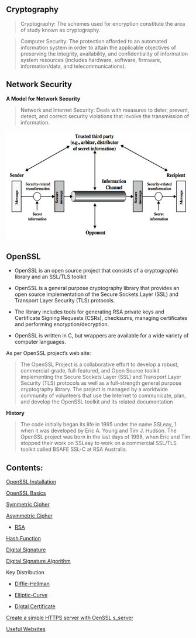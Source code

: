## Cryptography

> Cryptography: The schemes used for encryption constitute the area of study known as cryptography.

> Computer Security: The protection afforded to an  automated information system in order to attain the applicable objectives of preserving the integrity, availability, and confidentiality of information system resources (includes hardware, software, firmware, information/data, and telecommunications).

## Network Security

**A Model for Network Security**

> Network and Internet Security: Deals with measures to deter, prevent, detect, and correct security violations that involve the transmission of information.

<p align=center>
<img src="Figures/Fig1.png" width="600" height="300" />
</p>

## OpenSSL

- OpenSSL is an open source project that consists of a cryptographic library and an SSL/TLS toolkit

- OpenSSL is a general purpose cryptography library that provides an open source implementation of the Secure Sockets Layer (SSL) and Transport Layer Security (TLS) protocols.

- The library includes tools for generating RSA private keys and Certificate Signing Requests (CSRs), checksums, managing certificates and performing encryption/decryption. 

- OpenSSL is written in C, but wrappers are available for a wide variety of computer languages.

As per OpenSSL project’s web site:

> The OpenSSL Project is a collaborative effort to develop a robust, commercial-grade, full-featured, and Open Source toolkit implementing the Secure Sockets Layer (SSL) and Transport Layer Security (TLS) protocols as well as a full-strength general purpose cryptography library. The project is managed by a worldwide community of volunteers that use the Internet to communicate, plan,
and develop the OpenSSL toolkit and its related documentation

**History**

> The code initially began its life in 1995 under the name SSLeay, 1 when it was developed by Eric A. Young and Tim J. Hudson. The OpenSSL project was born in the last days of 1998, when Eric and Tim stopped their work on SSLeay to work on a commercial SSL/TLS toolkit called BSAFE SSL-C at RSA Australia.

## Contents:

[OpenSSL Installation](OpenSSL-Installation.md)

[OpenSSL Basics](OpenSSL-Basics.md)

[Symmetric Cipher](Symmetric-Ciphers.md)

[Asymmetric Cipher](Asymmetric-Ciphers.md)

  - [RSA](RSA.md)
  
[Hash Function](Hash-Function.md)

[Digital Signature](Digital-Signature.md)

[Digital Signature Algorithm](Digital-Signature-Algorithm.md)

Key Distribution

  - [Diffie-Hellman](Diffie-Hellman.md)
  
  - [Elliptic-Curve](Elliptic-Curve.md)
  
  - [Digtal Certificate](Digital-Certificate.md)

[Create a simple HTTPS server with OenSSL s_server](OpenSSL-HTTPS.md)

[Useful Websites](OpenSSL-Websites.md)
